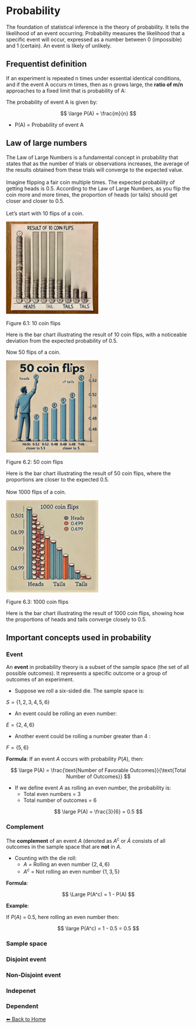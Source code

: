 <script type="text/javascript" async
    src="https://polyfill.io/v3/polyfill.min.js?features=es6">
</script>
<script type="text/javascript" async
    src="https://cdnjs.cloudflare.com/ajax/libs/mathjax/3.2.0/es5/tex-mml-chtml.js">
</script>

# Probability

The foundation of statistical inference is the theory of probability. It
tells the likelihood of an event occurring. Probability measures the
likelihood that a specific event will occur, expressed as a number
between 0 (impossible) and 1 (certain). An event is likely of unlikely.

## Frequentist definition

If an experiment is repeated n times under essential identical
conditions, and if the event A occurs m times, then as n grows large,
the **ratio of m/n** approaches to a fixed limit that is probability of
A:

The probability of event A is given by:

$$
\large P(A) = \frac{m}{n}
$$

-   P(A) = Probability of event A

## Law of large numbers

The Law of Large Numbers is a fundamental concept in probability that
states that as the number of trials or observations increases, the
average of the results obtained from these trials will converge to the
expected value. <br> <br> Imagine flipping a fair coin multiple times.
The expected probability of getting heads is 0.5. According to the Law
of Large Numbers, as you flip the coin more and more times, the
proportion of heads (or tails) should get closer and closer to 0.5. <br>
<br> Let’s start with 10 flips of a coin.

<img src="Figures/10_coin_flip.jpg" alt="Figure 6.1: 10 coin flips" width="50%" />
<p class="caption">
Figure 6.1: 10 coin flips
</p>

Here is the bar chart illustrating the result of 10 coin flips, with a
noticeable deviation from the expected probability of 0.5.

Now 50 flips of a coin.

<img src="Figures/50_coin flip.webp" alt="Figure 6.2: 50 coin flips" width="50%" />
<p class="caption">
Figure 6.2: 50 coin flips
</p>

Here is the bar chart illustrating the result of 50 coin flips, where
the proportions are closer to the expected 0.5. <br> <br> Now 1000 flips
of a coin.

<img src="Figures/1000_coin_flips.webp" alt="Figure 6.3: 1000 coin flips" width="50%" />
<p class="caption">
Figure 6.3: 1000 coin flips
</p>

Here is the bar chart illustrating the result of 1000 coin flips,
showing how the proportions of heads and tails converge closely to 0.5.

## Important concepts used in probability

### Event

An **event** in probability theory is a subset of the sample space (the
set of all possible outcomes). It represents a specific outcome or a
group of outcomes of an experiment.

-   Suppose we roll a six-sided die. The sample space is:

*S* = {1, 2, 3, 4, 5, 6}

-   An event could be rolling an even number:

*E* = {2, 4, 6}

-   Another event could be rolling a number greater than 4 :

*F* = {5, 6}

**Formula**: If an event *A* occurs with probability *P*(*A*), then:

$$
\large P(A) = \frac{\text{Number of Favorable Outcomes}}{\text{Total Number of Outcomes}}
$$

-   If we define event *A* as rolling an even number, the probability
    is:
    -   Total even numbers = 3
    -   Total number of outcomes = 6

$$
\large P(A) = \frac{3}{6} = 0.5
$$

### Complement

The **complement** of an event *A* (denoted as *A*<sup>*c*</sup> or *Ā*
consists of all outcomes in the sample space that are **not** in *A*.

-   Counting with the die roll:
    -   *A* = Rolling an even number {2, 4, 6}
    -   *A*<sup>*c*</sup> = Not rolling an even number {1, 3, 5}

**Formula**:

$$
\Large P(A^c) = 1 - P(A)
$$

**Example**:

If *P*(*A*) = 0.5, here rolling an even number then:

$$
\large P(A^c) = 1 - 0.5 = 0.5
$$

### Sample space

### Disjoint event

### Non-Disjoint event

### Indepenet

### Dependent

[⬅ Back to Home](../index.md)
